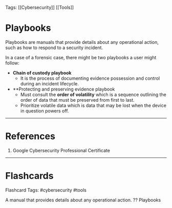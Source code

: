 Tags: [[Cybersecurity]] [[Tools]]
# Playbooks

Playbooks are manuals that provide details about any operational action, such as how to respond to a security incident.

In a case of a forensic case, there might be two playbooks a user might follow:

- **Chain of custody playbook**
	- It is the process of documenting evidence possession and control during an incident lifecycle.
- **Protecting and preserving evidence playbook
	- Must consult the **order of volatility** which is a sequence outlining the order of data that must be preserved from first to last.
	- Prioritize volatile data which is data that may be lost when the device in question powers off.

---
# References

1. Google Cybersecurity Professional Certificate

---
# Flashcards

Flashcard Tags: #cybersecurity #tools 

A manual that provides details about any operational action.
??
Playbooks
<!--SR:!2024-04-28,3,250!2024-04-28,2,230-->